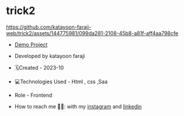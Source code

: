 # trick2
https://github.com/katayoon-faraji-web/trick2/assets/144775981/099da281-2108-45b8-a81f-aff4aa798cfe

- [Demo Project](https://katayoon-faraji-web.github.io/trick2/)

- Developed by katayoon faraji

- 🗓️Created - 2023-10

- 💻Technologies Used - Html , css ,Saa

- Role - Frontend

- How to reach me 👩🏻: with my [instagram](https://instagram.com/katayoon_faraji_web) and [linkedin](https://www.linkedin.com/in/katayoon-faraji-web-3b722b207r)
